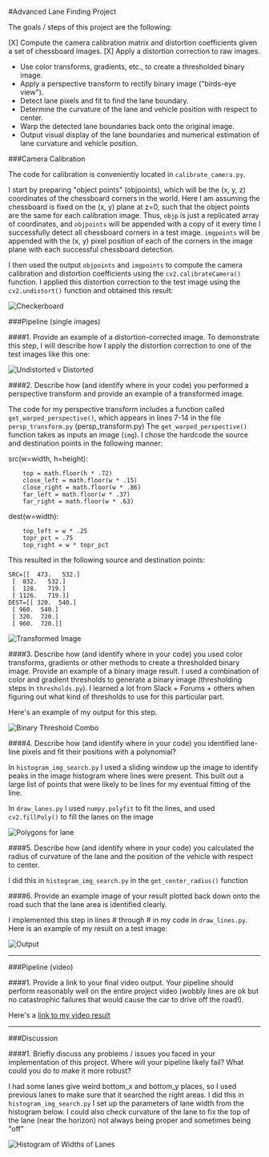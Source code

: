 #Advanced Lane Finding Project

The goals / steps of this project are the following:

[X] Compute the camera calibration matrix and distortion coefficients given a set of chessboard images.
[X] Apply a distortion correction to raw images.
* Use color transforms, gradients, etc., to create a thresholded binary image.
* Apply a perspective transform to rectify binary image ("birds-eye view").
* Detect lane pixels and fit to find the lane boundary.
* Determine the curvature of the lane and vehicle position with respect to center.
* Warp the detected lane boundaries back onto the original image.
* Output visual display of the lane boundaries and numerical estimation of lane curvature and vehicle position.

[//]: # (Image References)

[checkerboard]: ./camera_cal_final/checkerboard_undistorted.png "Checkerboard"
[undistorted]:  ./camera_cal_final/test_undistorted_plot.png "Undistorted"
[transformed]: ./output_images/persp_transform.png "Road Transformed"
[thresh]: ./output_images/threshold.png "Thresholded Image"
[diff]: ./output_images/diff_bw_lanes.png "Difference Between Lanes"
[final]: ./output_images/final.png "Output"
[polys]: ./output_images/polys.png "Polygons"
[video1]: ./project_video_annotated.mp4 "Video"


###Camera Calibration

The code for calibration is conveniently located in `calibrate_camera.py`.  

I start by preparing "object points" (objpoints), which will be the (x, y, z) coordinates of the chessboard corners in the world. Here I am assuming the chessboard is fixed on the (x, y) plane at z=0, such that the object points are the same for each calibration image.  Thus, `objp` is just a replicated array of coordinates, and `objpoints` will be appended with a copy of it every time I successfully detect all chessboard corners in a test image.  `imgpoints` will be appended with the (x, y) pixel position of each of the corners in the image plane with each successful chessboard detection.  

I then used the output `objpoints` and `imgpoints` to compute the camera calibration and distortion coefficients using the `cv2.calibrateCamera()` function.  I applied this distortion correction to the test image using the `cv2.undistort()` function and obtained this result: 

![Checkerboard][checkerboard]


###Pipeline (single images)

####1. Provide an example of a distortion-corrected image.
To demonstrate this step, I will describe how I apply the distortion correction to one of the test images like this one:

![Undistorted v Distorted][undistorted]

####2. Describe how (and identify where in your code) you performed a perspective transform and provide an example of a transformed image.

The code for my perspective transform includes a function called `get_warped_perspective()`, which appears in lines 7-14 in the file `persp_transform.py` (persp_transform.py)  The `get_warped_perspective()` function takes as inputs an image (`img`).  I chose the hardcode the source and destination points in the following manner:

src(w=width, h=height):
```
    top = math.floor(h * .72)
    close_left = math.floor(w * .15)
    close_right = math.floor(w * .86)
    far_left = math.floor(w * .37)
    far_right = math.floor(w * .63)
```

dest(w=width):
```
    top_left = w * .25
    topr_pct = .75
    top_right = w * topr_pct
```
This resulted in the following source and destination points:

```
SRC=[[  473.   532.]
 [  832.   532.]
 [  128.   719.]
 [ 1126.   719.]]
DEST=[[ 320.  540.]
 [ 960.  540.]
 [ 320.  720.]
 [ 960.  720.]]
```

![Transformed Image][transformed]

####3. Describe how (and identify where in your code) you used color transforms, gradients or other methods to create a thresholded binary image.  Provide an example of a binary image result.
I used a combination of color and gradient thresholds to generate a binary image (thresholding steps in `thresholds.py`).  I learned a lot from Slack + Forums + others when figuring out what kind of thresholds to use for this particular part.  

Here's an example of my output for this step. 

![Binary Threshold Combo][thresh]


####4. Describe how (and identify where in your code) you identified lane-line pixels and fit their positions with a polynomial?

In `histogram_img_search.py` I used a sliding window up the image to identify peaks in the image histogram where lines were present. This built out a large list of points that were likely to be lines for my eventual fitting of the line.

In `draw_lanes.py` I used `numpy.polyfit` to fit the lines, and used `cv2.fillPoly()` to fill the lanes on the image

![Polygons for lane][polys]

####5. Describe how (and identify where in your code) you calculated the radius of curvature of the lane and the position of the vehicle with respect to center.

I did this in `histogram_img_search.py` in the `get_center_radius()` function

####6. Provide an example image of your result plotted back down onto the road such that the lane area is identified clearly.

I implemented this step in lines # through # in my code in `draw_lines.py`.  Here is an example of my result on a test image:

![Output][final]

---

###Pipeline (video)

####1. Provide a link to your final video output.  Your pipeline should perform reasonably well on the entire project video (wobbly lines are ok but no catastrophic failures that would cause the car to drive off the road!).

Here's a [link to my video result](https://youtu.be/oH33Rlr1viM)


---

###Discussion

####1. Briefly discuss any problems / issues you faced in your implementation of this project.  Where will your pipeline likely fail?  What could you do to make it more robust?

I had some lanes give weird bottom_x and bottom_y places, so I used previous lanes to make sure that it searched the right areas. I did this in `histogram_img_search.py` I set up the parameters of lane width from the histogram below. I could also check curvature of the lane to fix the top of the lane (near the horizon) not always being proper and sometimes being "off"

![Histogram of Widths of Lanes][diff]